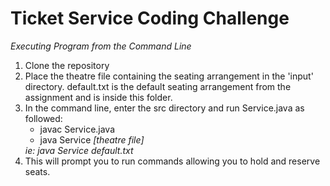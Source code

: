 # Ticket Service Coding Challenge

<i>Executing Program from the Command Line</i>

1. Clone the repository
2. Place the theatre file containing the seating arrangement in the 'input' directory. default.txt is the default seating arrangement from the assignment and is inside this folder.
3. In the command line, enter the src directory and run Service.java as followed:
    <ul>
    <li>javac Service.java</li>
    <li>java Service <i>[theatre file]</i> </li>
    </ul>
        <i>ie: java Service default.txt</i><br>
4. This will prompt you to run commands allowing you to hold and reserve seats.
